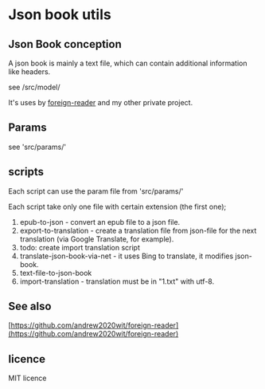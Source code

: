 # Json book utils

## Json Book conception

A json book is mainly a text file, which can contain additional information like headers.

see /src/model/

It's uses by [foreign-reader](https://github.com/andrew2020wit/foreign-reader) and my other private project.

## Params

see 'src/params/'

## scripts

Each script can use the param file from 'src/params/'

Each script take only one file with certain extension (the first one);

1. epub-to-json - convert an epub file to a json file.
2. export-to-translation - create a translation file from json-file for the next translation
   (via Google Translate, for example).
3. todo: create import translation script
4. translate-json-book-via-net - it uses Bing to translate, it modifies json-book.
5. text-file-to-json-book
6. import-translation - translation must be in "1.txt" with utf-8.

## See also

[https://github.com/andrew2020wit/foreign-reader](https://github.com/andrew2020wit/foreign-reader)

## licence

MIT licence